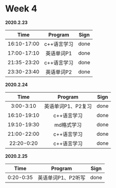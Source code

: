 # Week 4

**2020.2.23**

Time|Program|Sign
:---------------:|:---------------:|:---------------:
16:10-17:00|c++语言学习|done
17:00-17:10|英语单词P1|done
21:35-23:20|c++语言学习|done
23:30-23:40|英语单词P2|done

**2020.2.24**

Time|Program|Sign
:---------------:|:---------------:|:---------------:
3:00-3:10|英语单词P1、P2复习|done
16:10-19:10|c++语言学习|done
19:10-19:30|md格式学习|done
21:00-22:00|c++语言学习|done
22:20-0:20|c++语言学习|done

**2020.2.25**

Time|Program|Sign
:---------------:|:---------------:|:---------------:
0:20-0:35|英语单词P1、P2听写|done